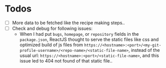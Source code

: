 # Todos

- [ ] More data to be fetched like the recipe making steps..
- [ ] Check and debug for following issues:
  - When I had put `bugs`, `homepage`, or `repository` fields in the `package.json`, ReactJS thought to serve the static files like css and optimized build of js files from `https://<hostname>:<port>/<my-git-profile-username>/<repo-name>/<static-file-name>`, instead of the usual url: `https://<hostname>:<port>/<static-file-name>`, and this issue led to 404 not found of that static file..
